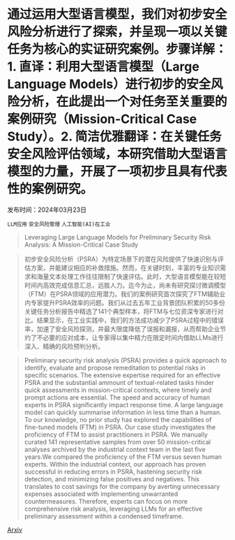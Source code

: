 # 通过运用大型语言模型，我们对初步安全风险分析进行了探索，并呈现一项以关键任务为核心的实证研究案例。步骤详解：1. 直译：利用大型语言模型（Large Language Models）进行初步的安全风险分析，在此提出一个对任务至关重要的案例研究（Mission-Critical Case Study）。2. 简洁优雅翻译：在关键任务安全风险评估领域，本研究借助大型语言模型的力量，开展了一项初步且具有代表性的案例研究。

发布时间：2024年03月23日

`LLM应用` `安全风险管理` `人工智能(AI)在工业`

> Leveraging Large Language Models for Preliminary Security Risk Analysis: A Mission-Critical Case Study

> 初步安全风险分析（PSRA）为特定场景下的潜在风险提供了快速识别与评估方案，并能建议相应的补救措施。然而，在关键时刻，丰富的专业知识需求和海量文本处理工作往往限制了快速评估。此时，大型语言模型能在较短时间内高效完成信息汇总，远胜人力。迄今为止，尚未有研究探讨微调模型（FTM）在PSRA领域的应用潜力。我们的案例研究首次探究了FTM辅助业内专家提升PSRA效率的问题。我们从过去五年工业背景团队积累的50多份关键任务分析报告中精选了141个典型样本，将FTM与七位资深专家进行对比。结果显示，在工业实践中，我们的方法成功减少了PSRA过程中的错误率，加速了安全风险探测，并最大限度降低了误报和漏报，从而帮助企业节约了不必要的应对成本，让专家得以集中精力在限定时间内借助LLMs进行深入、精确的风险预判分析。

> Preliminary security risk analysis (PSRA) provides a quick approach to identify, evaluate and propose remeditation to potential risks in specific scenarios. The extensive expertise required for an effective PSRA and the substantial ammount of textual-related tasks hinder quick assessments in mission-critical contexts, where timely and prompt actions are essential. The speed and accuracy of human experts in PSRA significantly impact response time. A large language model can quickly summarise information in less time than a human. To our knowledge, no prior study has explored the capabilities of fine-tuned models (FTM) in PSRA. Our case study investigates the proficiency of FTM to assist practitioners in PSRA. We manually curated 141 representative samples from over 50 mission-critical analyses archived by the industrial context team in the last five years.We compared the proficiency of the FTM versus seven human experts. Within the industrial context, our approach has proven successful in reducing errors in PSRA, hastening security risk detection, and minimizing false positives and negatives. This translates to cost savings for the company by averting unnecessary expenses associated with implementing unwarranted countermeasures. Therefore, experts can focus on more comprehensive risk analysis, leveraging LLMs for an effective preliminary assessment within a condensed timeframe.

[Arxiv](https://arxiv.org/abs/2403.15756)